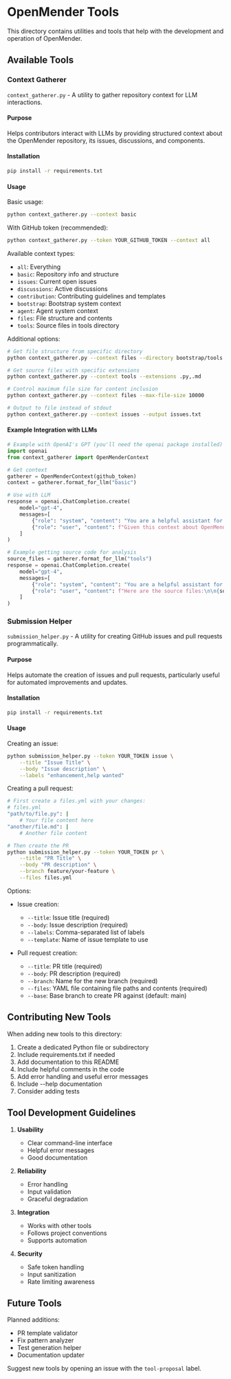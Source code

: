 # OpenMender Tools

This directory contains utilities and tools that help with the development and operation of OpenMender.

## Available Tools

### Context Gatherer
`context_gatherer.py` - A utility to gather repository context for LLM interactions.

#### Purpose
Helps contributors interact with LLMs by providing structured context about the OpenMender repository, its issues, discussions, and components.

#### Installation
```bash
pip install -r requirements.txt
```

#### Usage
Basic usage:
```bash
python context_gatherer.py --context basic
```

With GitHub token (recommended):
```bash
python context_gatherer.py --token YOUR_GITHUB_TOKEN --context all
```

Available context types:
- `all`: Everything
- `basic`: Repository info and structure
- `issues`: Current open issues
- `discussions`: Active discussions
- `contribution`: Contributing guidelines and templates
- `bootstrap`: Bootstrap system context
- `agent`: Agent system context
- `files`: File structure and contents
- `tools`: Source files in tools directory

Additional options:
```bash
# Get file structure from specific directory
python context_gatherer.py --context files --directory bootstrap/tools

# Get source files with specific extensions
python context_gatherer.py --context tools --extensions .py,.md

# Control maximum file size for content inclusion
python context_gatherer.py --context files --max-file-size 10000

# Output to file instead of stdout
python context_gatherer.py --context issues --output issues.txt
```

#### Example Integration with LLMs
```python
# Example with OpenAI's GPT (you'll need the openai package installed)
import openai
from context_gatherer import OpenMenderContext

# Get context
gatherer = OpenMenderContext(github_token)
context = gatherer.format_for_llm("basic")

# Use with LLM
response = openai.ChatCompletion.create(
    model="gpt-4",
    messages=[
        {"role": "system", "content": "You are a helpful assistant for the OpenMender project."},
        {"role": "user", "content": f"Given this context about OpenMender:\n\n{context}\n\nWhat would be a good first contribution?"}
    ]
)

# Example getting source code for analysis
source_files = gatherer.format_for_llm("tools")
response = openai.ChatCompletion.create(
    model="gpt-4",
    messages=[
        {"role": "system", "content": "You are a helpful assistant for the OpenMender project."},
        {"role": "user", "content": f"Here are the source files:\n\n{source_files}\n\nCan you suggest improvements?"}
    ]
)
```

### Submission Helper
`submission_helper.py` - A utility for creating GitHub issues and pull requests programmatically.

#### Purpose
Helps automate the creation of issues and pull requests, particularly useful for automated improvements and updates.

#### Installation
```bash
pip install -r requirements.txt
```

#### Usage
Creating an issue:
```bash
python submission_helper.py --token YOUR_TOKEN issue \
    --title "Issue Title" \
    --body "Issue description" \
    --labels "enhancement,help wanted"
```

Creating a pull request:
```bash
# First create a files.yml with your changes:
# files.yml
"path/to/file.py": |
    # Your file content here
"another/file.md": |
    # Another file content

# Then create the PR
python submission_helper.py --token YOUR_TOKEN pr \
    --title "PR Title" \
    --body "PR description" \
    --branch feature/your-feature \
    --files files.yml
```

Options:
- Issue creation:
  - `--title`: Issue title (required)
  - `--body`: Issue description (required)
  - `--labels`: Comma-separated list of labels
  - `--template`: Name of issue template to use

- Pull request creation:
  - `--title`: PR title (required)
  - `--body`: PR description (required)
  - `--branch`: Name for the new branch (required)
  - `--files`: YAML file containing file paths and contents (required)
  - `--base`: Base branch to create PR against (default: main)

## Contributing New Tools

When adding new tools to this directory:

1. Create a dedicated Python file or subdirectory
2. Include requirements.txt if needed
3. Add documentation to this README
4. Include helpful comments in the code
5. Add error handling and useful error messages
6. Include --help documentation
7. Consider adding tests

## Tool Development Guidelines

1. **Usability**
   - Clear command-line interface
   - Helpful error messages
   - Good documentation

2. **Reliability**
   - Error handling
   - Input validation
   - Graceful degradation

3. **Integration**
   - Works with other tools
   - Follows project conventions
   - Supports automation

4. **Security**
   - Safe token handling
   - Input sanitization
   - Rate limiting awareness

## Future Tools

Planned additions:
- PR template validator
- Fix pattern analyzer
- Test generation helper
- Documentation updater

Suggest new tools by opening an issue with the `tool-proposal` label.
